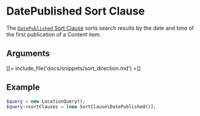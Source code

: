 # DatePublished Sort Clause

The [`DatePublished` Sort Clause](../../api/php_api/php_api_reference/classes/Ibexa-Contracts-Core-Repository-Values-Content-Query-SortClause-DatePublished.html)
sorts search results by the date and time of the first publication of a Content item.

## Arguments

[[= include_file('docs/snippets/sort_direction.md') =]]

## Example

``` php
$query = new LocationQuery();
$query->sortClauses = [new SortClause\DatePublished()];
```
